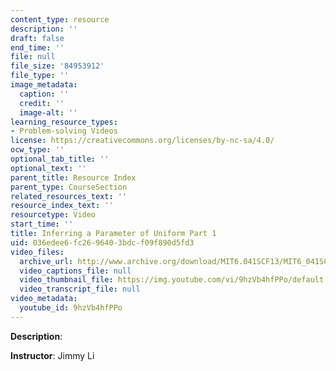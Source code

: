 ```yaml
---
content_type: resource
description: ''
draft: false
end_time: ''
file: null
file_size: '84953912'
file_type: ''
image_metadata:
  caption: ''
  credit: ''
  image-alt: ''
learning_resource_types:
- Problem-solving Videos
license: https://creativecommons.org/licenses/by-nc-sa/4.0/
ocw_type: ''
optional_tab_title: ''
optional_text: ''
parent_title: Resource Index
parent_type: CourseSection
related_resources_text: ''
resource_index_text: ''
resourcetype: Video
start_time: ''
title: Inferring a Parameter of Uniform Part 1
uid: 036edee6-fc26-9640-3bdc-f09f890d5fd3
video_files:
  archive_url: http://www.archive.org/download/MIT6.041SCF13/MIT6_041SCF13_Inferring_a_Parameter_of_Uniform_Part_1_300k.mp4
  video_captions_file: null
  video_thumbnail_file: https://img.youtube.com/vi/9hzVb4hfPPo/default.jpg
  video_transcript_file: null
video_metadata:
  youtube_id: 9hzVb4hfPPo
---
```

**Description**:

**Instructor**: Jimmy Li